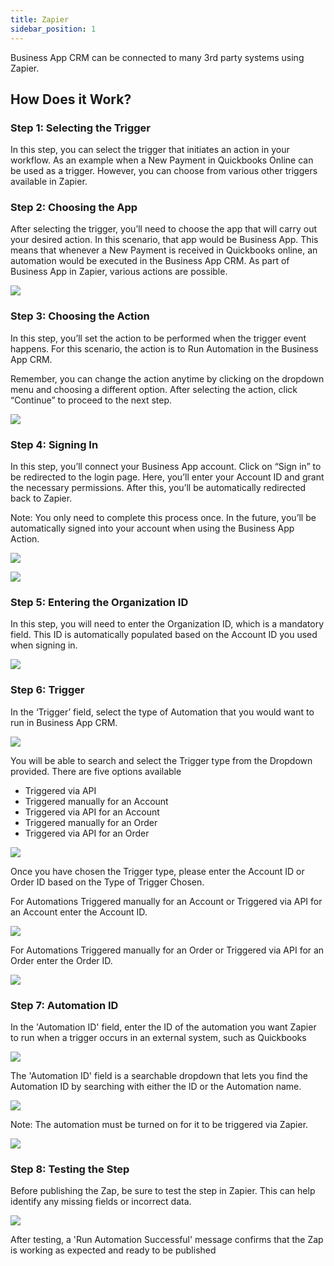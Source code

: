 ```yaml
---
title: Zapier
sidebar_position: 1
---
```

Business App CRM can be connected to many 3rd party systems using Zapier.

## How Does it Work?

### Step 1: Selecting the Trigger

In this step, you can select the trigger that initiates an action in your workflow. As an example when a New Payment in Quickbooks Online can be used as a trigger. However, you can choose from various other triggers available in Zapier.


### Step 2: Choosing the App

After selecting the trigger, you’ll need to choose the app that will carry out your desired action. In this scenario, that app would be Business App. This means that whenever a New Payment is received in Quickbooks online, an automation would be executed in the Business App CRM. As part of Business App in Zapier, various actions are possible.

![](/img/my-business/zapier_app.png)

### Step 3: Choosing the Action

In this step, you’ll set the action to be performed when the trigger event happens. For this scenario, the action is to Run Automation in the Business App CRM.

Remember, you can change the action anytime by clicking on the dropdown menu and choosing a different option. After selecting the action, click “Continue” to proceed to the next step.

![](/img/my-business/zapier_action.png)

### Step 4: Signing In

In this step, you’ll connect your Business App account. Click on “Sign in” to be redirected to the login page. Here, you’ll enter your Account ID and grant the necessary permissions. After this, you’ll be automatically redirected back to Zapier.

Note: You only need to complete this process once. In the future, you’ll be automatically signed into your account when using the Business App Action.

![](/img/my-business/zapier_signin.png)

![](/img/my-business/zapier_allow_access.png)

### Step 5: Entering the Organization ID

In this step, you will need to enter the Organization ID, which is a mandatory field. This ID is automatically populated based on the Account ID you used when signing in.

![](/img/my-business/zapier_organization_id.png)

### Step 6: Trigger

In the ‘Trigger’ field, select the type of Automation that you would want to run in Business App CRM.

![](/img/my-business/zapier_trigger_field.png)

You will be able to search and select the Trigger type from the Dropdown provided. There are five options available

* Triggered via API
* Triggered manually for an Account
* Triggered via API for an Account
* Triggered manually for an Order
* Triggered via API for an Order

![](/img/my-business/zapier_trigger.png)

Once you have chosen the Trigger type, please enter the Account ID or Order ID based on the Type of Trigger Chosen.

For Automations Triggered manually for an Account or Triggered via API for an Account enter the Account ID.

![](/img/my-business/zapier_manual_account.png)

For Automations Triggered manually for an Order or Triggered via API for an Order enter the Order ID.

![](/img/my-business/zapier_manual_order.png)

### Step 7: Automation ID

In the 'Automation ID' field, enter the ID of the automation you want Zapier to run when a trigger occurs in an external system, such as Quickbooks

![](/img/my-business/zapier_automation_id.png)

The 'Automation ID' field is a searchable dropdown that lets you find the Automation ID by searching with either the ID or the Automation name.

![](/img/my-business/zapier_automation_id_searchable.png)

Note: The automation must be turned on for it to be triggered via Zapier.

![](/img/my-business/zapier_automation_on.png)

### Step 8: Testing the Step

Before publishing the Zap, be sure to test the step in Zapier. This can help identify any missing fields or incorrect data.

![](/img/my-business/zapier_testing.png)

After testing, a 'Run Automation Successful' message confirms that the Zap is working as expected and ready to be published
